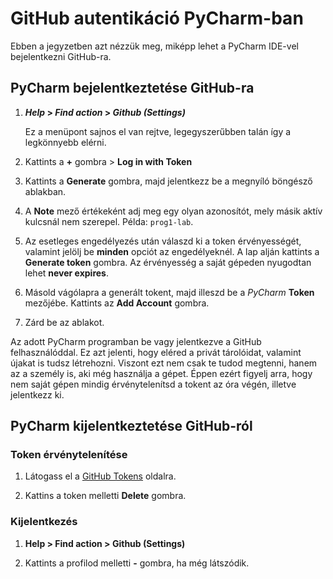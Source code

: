 # GitHub autentikáció PyCharm-ban

Ebben a jegyzetben azt nézzük meg, miképp lehet a PyCharm IDE-vel bejelentkezni GitHub-ra.


## PyCharm bejelentkeztetése GitHub-ra

1. ***Help* > *Find action* > *Github (Settings)***

    Ez a menüpont sajnos el van rejtve, legegyszerűbben talán így a legkönnyebb elérni.

2. Kattints a **+** gombra > **Log in with Token**

3. Kattints a **Generate** gombra, majd jelentkezz be a megnyíló böngésző ablakban.

4. A **Note** mező értékeként adj meg egy olyan azonosítót, mely másik aktív kulcsnál nem szerepel. Példa: `prog1-lab`.

5. Az esetleges engedélyezés után válaszd ki a token érvényességét, valamint jelölj be **minden** opciót az engedélyeknél. A lap alján kattints a **Generate token** gombra. Az érvényesség a saját gépeden nyugodtan lehet **never expires**.

6. Másold vágólapra a generált tokent, majd illeszd be a *PyCharm* **Token** mezőjébe. Kattints az **Add Account** gombra.

7. Zárd be az ablakot.

Az adott PyCharm programban be vagy jelentkezve a GitHub felhasználóddal. Ez azt jelenti, hogy eléred a privát tárolóidat, valamint újakat is tudsz létrehozni. Viszont ezt nem csak te tudod megtenni, hanem az a személy is, aki még használja a gépet. Éppen ezért figyelj arra, hogy nem saját gépen mindig érvénytelenítsd a tokent az óra végén, illetve jelentkezz ki.

## PyCharm kijelentkeztetése GitHub-ról

### Token érvénytelenítése

1. Látogass el a [GitHub Tokens](https://github.com/settings/tokens) oldalra.

1. Kattins a token melletti **Delete** gombra.

### Kijelentkezés

1. **Help > Find action > Github (Settings)**

2. Kattints a profilod melletti **-** gombra, ha még látszódik.